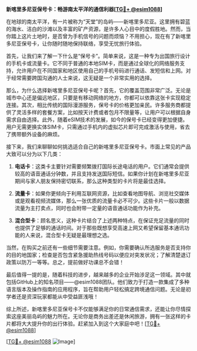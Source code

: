 **新喀里多尼亚保号卡：畅游南太平洋的通信利器[[TG💪+ @esim1088](https://t.me/s/esim1088)]**

在地球的南太平洋，有一片被称为“天堂”的岛屿——新喀里多尼亚。这里拥有碧蓝的海水、洁白的沙滩以及丰富的矿产资源，是许多人心目中的度假胜地。然而，当你踏上这片土地时，是否曾为手机信号的问题而烦恼？不用担心，现在有了新喀里多尼亚保号卡，让你随时随地保持联络，享受无忧旅行体验。

首先，让我们来了解一下什么是“保号卡”。简单来说，这是一种专为出国旅行设计的手机卡或流量卡。它不同于普通的本地SIM卡，而是通过全球化的网络服务支持，允许用户在不同国家和地区使用自己的手机号码进行通话、发短信和上网。对于经常需要跨国沟通的人士来说，这无疑是一个非常实用的选择。

那么，为什么选择新喀里多尼亚保号卡呢？首先，它的覆盖范围非常广泛。无论是城市中心还是偏远地区，只要是有移动网络的地方，你都可以依靠这张卡实现稳定连接。其次，相比传统的国际漫游服务，保号卡的价格更加亲民。许多服务商都提供了灵活多样的套餐方案，比如按天计费或者包月不限量等，让用户可以根据自身需求自由选择。此外，随着eSIM技术的发展，如今的保号卡已经变得更加便捷。用户无需更换实体SIM卡，只需通过手机内的虚拟芯片即可完成激活与使用，省去了携带额外设备的麻烦。

接下来，我们来聊聊如何挑选适合自己的新喀里多尼亚保号卡。市面上常见的产品大致可以分为以下几类：

1. **电话卡**：这类卡主要针对需要频繁拨打国际长途电话的用户。它们通常会提供较高的语音通话分钟数，并且支持发送国际短信。如果你计划在新喀里多尼亚期间与家人朋友保持密切联系，那么这种类型的卡片将是最佳选择。

2. **流量卡**：如果你更倾向于利用互联网资源，比如查看地图导航、浏览社交媒体或是观看视频流媒体，那么一张优质的流量卡必不可少。这些卡片一般以数据流量为主打卖点，同时也会附带一定量的语音通话功能作为补充。

3. **混合型卡**：顾名思义，这种卡片结合了上述两种特点，在保证充足流量的同时也提供了足够的通话时间。对于那些既想享受高速上网又希望保留基本通讯功能的人来说，混合型卡无疑是最理想之选。

当然，在购买之前还有一些细节需要注意。例如，你需要确认所选服务是否支持你的目的地国家；检查是否包含紧急援助热线号码以便应对突发状况；了解清楚退订政策以防万一等等。总之，提前做好功课总不会错！

最后值得一提的是，随着科技的进步，越来越多的企业开始涉足这一领域。其中就包括GitHub上的知名项目——@esim1088团队。他们致力于打造一款集成了多种语言版本及操作指南的应用程序，旨在帮助用户轻松搞定跨境通信问题。无论是初学者还是资深玩家都能从中受益匪浅哦！

综上所述，新喀里多尼亚保号卡不仅能够满足你的日常通信需求，还能让你尽情探索这座美丽岛屿的魅力所在。无论你是商务出差还是休闲旅游，拥有一张这样的卡片都将大大提升你的出行体验。赶紧加入到这个大家庭中吧！[[TG💪+ @esim1088](https://t.me/s/esim1088)]

[[TG💪+ @esim1088](https://t.me/s/esim1088) ![Image](https://i.postimg.cc/4NQfJmqS/Snipaste-2025-05-13-00-14-12.png)]